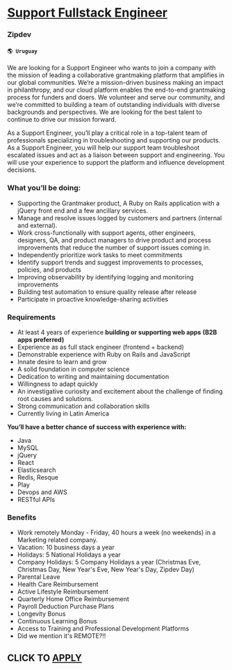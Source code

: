 # [Support Fullstack Engineer](https://www.remotewlb.com/apply/support-fullstack-engineer)  
### Zipdev  
#### `🌎 Uruguay`  

We are looking for a Support Engineer who wants to join a company with the mission of leading a collaborative grantmaking platform that amplifies in our global communities. We’re a mission-driven business making an impact in philanthropy, and our cloud platform enables the end-to-end grantmaking process for funders and doers. We volunteer and serve our community, and we’re committed to building a team of outstanding individuals with diverse backgrounds and perspectives. We are looking for the best talent to continue to drive our mission forward.

As a Support Engineer, you’ll play a critical role in a top-talent team of professionals specializing in troubleshooting and supporting our products. As a Support Engineer, you will help our support team troubleshoot escalated issues and act as a liaison between support and engineering. You will use your experience to support the platform and influence development decisions.

### What you’ll be doing:

  * Supporting the Grantmaker product, A Ruby on Rails application with a jQuery front end and a few ancillary services.
  * Manage and resolve issues logged by customers and partners (internal and external).
  * Work cross-functionally with support agents, other engineers, designers, QA, and product managers to drive product and process improvements that reduce the number of support issues coming in.
  * Independently prioritize work tasks to meet commitments
  * Identify support trends and suggest improvements to processes, policies, and products
  * Improving observability by identifying logging and monitoring improvements
  * Building test automation to ensure quality release after release
  * Participate in proactive knowledge-sharing activities

### Requirements

  * At least 4 years of experience **building or supporting web apps** **(B2B apps preferred)**
  * Experience as as full stack engineer (frontend + backend)
  * Demonstrable experience with Ruby on Rails and JavaScript
  * Innate desire to learn and grow
  * A solid foundation in computer science
  * Dedication to writing and maintaining documentation
  * Willingness to adapt quickly
  * An investigative curiosity and excitement about the challenge of finding root causes and solutions.
  * Strong communication and collaboration skills
  * Currently living in Latin America

 **You’ll have a better chance of success with experience with:**

  * Java
  * MySQL
  * jQuery
  * React
  * Elasticsearch
  * Redis, Resque
  * Play
  * Devops and AWS
  * RESTful APIs

### Benefits

  * Work remotely Monday - Friday, 40 hours a week (no weekends) in a Marketing related company. 
  * Vacation: 10 business days a year
  * Holidays: 5 National Holidays a year
  * Company Holidays: 5 Company Holidays a year (Christmas Eve, Christmas Day, New Year's Eve, New Year's Day, Zipdev Day)
  * Parental Leave
  * Health Care Reimbursement
  * Active Lifestyle Reimbursement
  * Quarterly Home Office Reimbursement
  * Payroll Deduction Purchase Plans
  * Longevity Bonus
  * Continuous Learning Bonus
  * Access to Training and Professional Development Platforms
  * Did we mention it's REMOTE?!!

  
## CLICK TO [APPLY](https://www.remotewlb.com/apply/support-fullstack-engineer)

